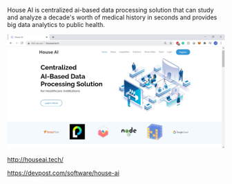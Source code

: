 House AI is centralized ai-based data processing solution that can study and analyze a decade's worth of medical history in seconds and provides big data analytics to public health.

![Screenshot](Demo.JPG)

http://houseai.tech/

https://devpost.com/software/house-ai
